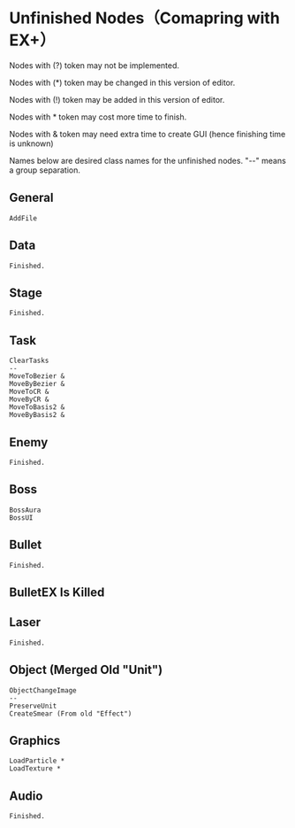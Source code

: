 # Unfinished Nodes（Comapring with EX+）

Nodes with (?) token may not be implemented.

Nodes with (*) token may be changed in this version of editor.

Nodes with (!) token may be added in this version of editor.


Nodes with * token may cost more time to finish.

Nodes with & token may need extra time to create GUI (hence finishing time is unknown)


Names below are desired class names for the unfinished nodes.
"--" means a group separation.

## General
	AddFile

## Data
	Finished.

## Stage
    Finished.

## Task
	ClearTasks
	--
	MoveToBezier &
	MoveByBezier &
	MoveToCR &
	MoveByCR &
	MoveToBasis2 &
	MoveByBasis2 &

## Enemy
	Finished.

## Boss
	BossAura
	BossUI

## Bullet
	Finished.

## BulletEX Is Killed

## Laser
	Finished.

## Object (Merged Old "Unit")
	ObjectChangeImage
	--
	PreserveUnit
	CreateSmear (From old "Effect")

## Graphics
	LoadParticle *
	LoadTexture *

## Audio
	Finished.
